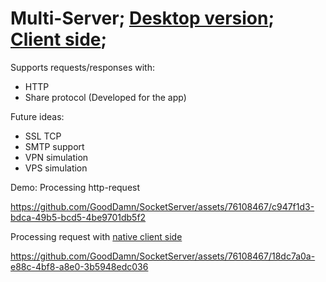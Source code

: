 # Multi-Server; [Desktop version](https://github.com/GoodDamn/DesktopServer); [Client side](https://github.com/GoodDamn/SocketClient);

Supports requests/responses with: 
* HTTP
* Share protocol (Developed for the app)

Future ideas:
* SSL TCP
* SMTP support
* VPN simulation
* VPS simulation

Demo: Processing http-request



https://github.com/GoodDamn/SocketServer/assets/76108467/c947f1d3-bdca-49b5-bcd5-4be9701db5f2


Processing request with [native client side](https://github.com/GoodDamn/SocketClient)


https://github.com/GoodDamn/SocketServer/assets/76108467/18dc7a0a-e88c-4bf8-a8e0-3b5948edc036

